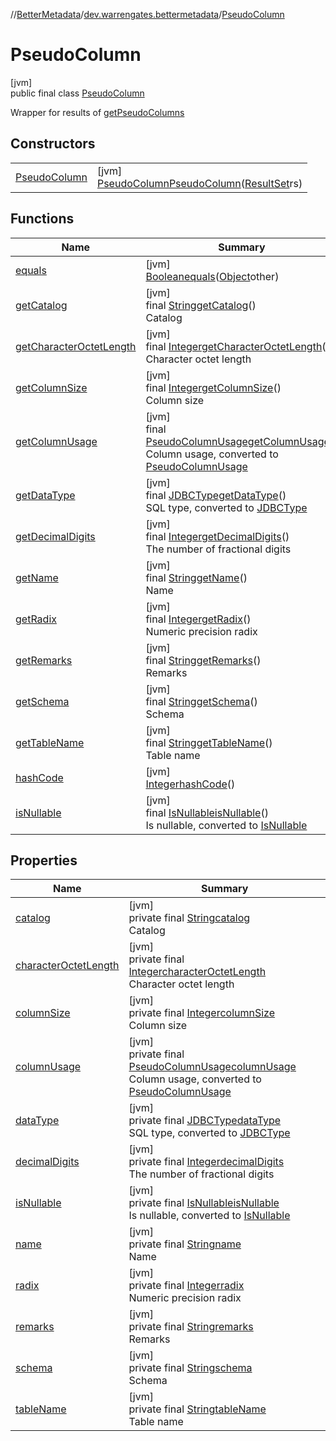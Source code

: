 //[BetterMetadata](../../../index.md)/[dev.warrengates.bettermetadata](../index.md)/[PseudoColumn](index.md)

# PseudoColumn

[jvm]\
public final class [PseudoColumn](index.md)

Wrapper for results of [getPseudoColumns](https://docs.oracle.com/en/java/javase/17/docs/api/java.sql/java/sql/DatabaseMetaData.html#getPseudoColumns(java.lang.String,java.lang.String,java.lang.String,java.lang.String))

## Constructors

| | |
|---|---|
| [PseudoColumn](-pseudo-column.md) | [jvm]<br>[PseudoColumn](index.md)[PseudoColumn](-pseudo-column.md)([ResultSet](https://docs.oracle.com/javase/8/docs/api/java/sql/ResultSet.html)rs) |

## Functions

| Name | Summary |
|---|---|
| [equals](equals.md) | [jvm]<br>[Boolean](https://docs.oracle.com/javase/8/docs/api/java/lang/Boolean.html)[equals](equals.md)([Object](https://docs.oracle.com/javase/8/docs/api/java/lang/Object.html)other) |
| [getCatalog](get-catalog.md) | [jvm]<br>final [String](https://docs.oracle.com/javase/8/docs/api/java/lang/String.html)[getCatalog](get-catalog.md)()<br>Catalog |
| [getCharacterOctetLength](get-character-octet-length.md) | [jvm]<br>final [Integer](https://docs.oracle.com/javase/8/docs/api/java/lang/Integer.html)[getCharacterOctetLength](get-character-octet-length.md)()<br>Character octet length |
| [getColumnSize](get-column-size.md) | [jvm]<br>final [Integer](https://docs.oracle.com/javase/8/docs/api/java/lang/Integer.html)[getColumnSize](get-column-size.md)()<br>Column size |
| [getColumnUsage](get-column-usage.md) | [jvm]<br>final [PseudoColumnUsage](https://docs.oracle.com/javase/8/docs/api/java/sql/PseudoColumnUsage.html)[getColumnUsage](get-column-usage.md)()<br>Column usage, converted to [PseudoColumnUsage](https://docs.oracle.com/javase/8/docs/api/java/sql/PseudoColumnUsage.html) |
| [getDataType](get-data-type.md) | [jvm]<br>final [JDBCType](https://docs.oracle.com/javase/8/docs/api/java/sql/JDBCType.html)[getDataType](get-data-type.md)()<br>SQL type, converted to [JDBCType](https://docs.oracle.com/javase/8/docs/api/java/sql/JDBCType.html) |
| [getDecimalDigits](get-decimal-digits.md) | [jvm]<br>final [Integer](https://docs.oracle.com/javase/8/docs/api/java/lang/Integer.html)[getDecimalDigits](get-decimal-digits.md)()<br>The number of fractional digits |
| [getName](get-name.md) | [jvm]<br>final [String](https://docs.oracle.com/javase/8/docs/api/java/lang/String.html)[getName](get-name.md)()<br>Name |
| [getRadix](get-radix.md) | [jvm]<br>final [Integer](https://docs.oracle.com/javase/8/docs/api/java/lang/Integer.html)[getRadix](get-radix.md)()<br>Numeric precision radix |
| [getRemarks](get-remarks.md) | [jvm]<br>final [String](https://docs.oracle.com/javase/8/docs/api/java/lang/String.html)[getRemarks](get-remarks.md)()<br>Remarks |
| [getSchema](get-schema.md) | [jvm]<br>final [String](https://docs.oracle.com/javase/8/docs/api/java/lang/String.html)[getSchema](get-schema.md)()<br>Schema |
| [getTableName](get-table-name.md) | [jvm]<br>final [String](https://docs.oracle.com/javase/8/docs/api/java/lang/String.html)[getTableName](get-table-name.md)()<br>Table name |
| [hashCode](hash-code.md) | [jvm]<br>[Integer](https://docs.oracle.com/javase/8/docs/api/java/lang/Integer.html)[hashCode](hash-code.md)() |
| [isNullable](is-nullable.md) | [jvm]<br>final [IsNullable](../-is-nullable/index.md)[isNullable](is-nullable.md)()<br>Is nullable, converted to [IsNullable](../-is-nullable/index.md) |

## Properties

| Name | Summary |
|---|---|
| [catalog](index.md#581934465%2FProperties%2F-1216412040) | [jvm]<br>private final [String](https://docs.oracle.com/javase/8/docs/api/java/lang/String.html)[catalog](index.md#581934465%2FProperties%2F-1216412040)<br>Catalog |
| [characterOctetLength](index.md#823685620%2FProperties%2F-1216412040) | [jvm]<br>private final [Integer](https://docs.oracle.com/javase/8/docs/api/java/lang/Integer.html)[characterOctetLength](index.md#823685620%2FProperties%2F-1216412040)<br>Character octet length |
| [columnSize](index.md#-2029516215%2FProperties%2F-1216412040) | [jvm]<br>private final [Integer](https://docs.oracle.com/javase/8/docs/api/java/lang/Integer.html)[columnSize](index.md#-2029516215%2FProperties%2F-1216412040)<br>Column size |
| [columnUsage](index.md#706905967%2FProperties%2F-1216412040) | [jvm]<br>private final [PseudoColumnUsage](https://docs.oracle.com/javase/8/docs/api/java/sql/PseudoColumnUsage.html)[columnUsage](index.md#706905967%2FProperties%2F-1216412040)<br>Column usage, converted to [PseudoColumnUsage](https://docs.oracle.com/javase/8/docs/api/java/sql/PseudoColumnUsage.html) |
| [dataType](index.md#-2128945636%2FProperties%2F-1216412040) | [jvm]<br>private final [JDBCType](https://docs.oracle.com/javase/8/docs/api/java/sql/JDBCType.html)[dataType](index.md#-2128945636%2FProperties%2F-1216412040)<br>SQL type, converted to [JDBCType](https://docs.oracle.com/javase/8/docs/api/java/sql/JDBCType.html) |
| [decimalDigits](index.md#-1895523837%2FProperties%2F-1216412040) | [jvm]<br>private final [Integer](https://docs.oracle.com/javase/8/docs/api/java/lang/Integer.html)[decimalDigits](index.md#-1895523837%2FProperties%2F-1216412040)<br>The number of fractional digits |
| [isNullable](is-nullable.md) | [jvm]<br>private final [IsNullable](../-is-nullable/index.md)[isNullable](is-nullable.md)<br>Is nullable, converted to [IsNullable](../-is-nullable/index.md) |
| [name](index.md#966668533%2FProperties%2F-1216412040) | [jvm]<br>private final [String](https://docs.oracle.com/javase/8/docs/api/java/lang/String.html)[name](index.md#966668533%2FProperties%2F-1216412040)<br>Name |
| [radix](index.md#-782277834%2FProperties%2F-1216412040) | [jvm]<br>private final [Integer](https://docs.oracle.com/javase/8/docs/api/java/lang/Integer.html)[radix](index.md#-782277834%2FProperties%2F-1216412040)<br>Numeric precision radix |
| [remarks](index.md#1111464423%2FProperties%2F-1216412040) | [jvm]<br>private final [String](https://docs.oracle.com/javase/8/docs/api/java/lang/String.html)[remarks](index.md#1111464423%2FProperties%2F-1216412040)<br>Remarks |
| [schema](index.md#409087455%2FProperties%2F-1216412040) | [jvm]<br>private final [String](https://docs.oracle.com/javase/8/docs/api/java/lang/String.html)[schema](index.md#409087455%2FProperties%2F-1216412040)<br>Schema |
| [tableName](index.md#-744031519%2FProperties%2F-1216412040) | [jvm]<br>private final [String](https://docs.oracle.com/javase/8/docs/api/java/lang/String.html)[tableName](index.md#-744031519%2FProperties%2F-1216412040)<br>Table name |
